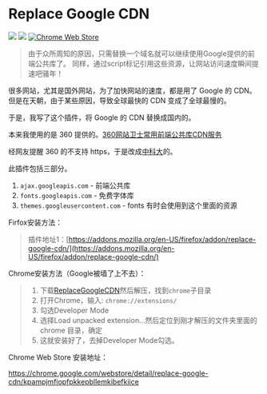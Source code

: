 Replace Google CDN
==================

[![](https://img.shields.io/github/issues/justjavac/ReplaceGoogleCDN.svg)](https://github.com/justjavac/ReplaceGoogleCDN/issues) [![](https://img.shields.io/github/release/justjavac/ReplaceGoogleCDN.svg)](https://github.com/justjavac/ReplaceGoogleCDN/releases)
[![Chrome Web Store](https://img.shields.io/chrome-web-store/v/kpampjmfiopfpkkepbllemkibefkiice.svg)](https://chrome.google.com/webstore/detail/kpampjmfiopfpkkepbllemkibefkiice)

> 由于众所周知的原因，只需替换一个域名就可以继续使用Google提供的前端公共库了。
> 同样，通过script标记引用这些资源，让网站访问速度瞬间提速吧骚年！

很多网站，尤其是国外网站，为了加快网站的速度，都是用了 Google 的 CDN。
但是在天朝，由于某些原因，导致全球最快的 CDN 变成了全球最慢的。

于是，我写了这个插件，将 Google 的 CDN 替换成国内的。

本来我使用的是 360 提供的。[360网站卫士常用前端公共库CDN服务](http://libs.useso.com)

经网友提醒 360 的不支持 https，于是改成[中科大](http://lug.ustc.edu.cn)的。

此插件包括三部分。

1. `ajax.googleapis.com` - 前端公共库
2. `fonts.googleapis.com` - 免费字体库
3. `themes.googleusercontent.com` - fonts 有时会使用到这个里面的资源

Firfox安装方法：

> 插件地址1：[https://addons.mozilla.org/en-US/firefox/addon/replace-google-cdn/](https://addons.mozilla.org/en-US/firefox/addon/replace-google-cdn/)

Chrome安装方法（Google被墙了上不去）：

> 1. 下载[ReplaceGoogleCDN](https://github.com/justjavac/ReplaceGoogleCDN/archive/master.zip)然后解压，找到`chrome`子目录
> 2. 打开Chrome，输入: `chrome://extensions/`
> 3. 勾选Developer Mode
> 4. 选择Load unpacked extension...然后定位到刚才解压的文件夹里面的 chrome 目录，确定
> 5. 这就安装好了，去掉Developer Mode勾选。

Chrome Web Store 安装地址：

https://chrome.google.com/webstore/detail/replace-google-cdn/kpampjmfiopfpkkepbllemkibefkiice
